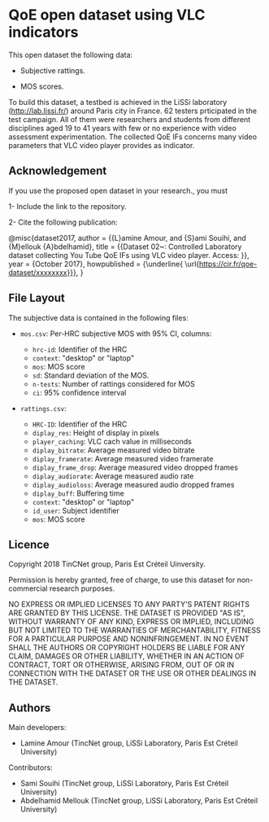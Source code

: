 # QoE open dataset using VLC indicators

This open dataset the  following data:

   - Subjective rattings.
   
   - MOS scores.
   
   
  To build this dataset, a testbed is achieved in the LiSSi laboratory (http://lab.lissi.fr/) around Paris city in France. 62 
testers prticipated in the test campaign. All of them were researchers and students from different disciplines aged 19 to 41 
years  with  few  or  no  experience  with video assessment experimentation. The collected QoE IFs concerns many video 
parameters that VLC video player provides as indicator.

   

## Acknowledgement

If you use the proposed open dataset in your research., you must
   
   1- Include the link to the repository.
   
   2- Cite the following publication:
   
   @misc{dataset2017,
author = {{L}amine Amour, and {S}ami Souihi, and {M}ellouk {A}bdelhamid},
title = {{Dataset 02~: Controlled Laboratory dataset collecting You Tube QoE IFs using VLC video player. Access: }},
year = {October 2017}, 
howpublished = {\underline{ \url{https://cir.fr/qoe-dataset/xxxxxxxx}}},
}

 ## File Layout
    
 The subjective data is contained in the following files:
    
  - `mos.csv`: Per-HRC subjective MOS with 95% CI, columns:
     - `hrc-id`: Identifier of the HRC
     - `context`:	"desktop" or "laptop"
     - `mos`:	MOS score
     - `sd`:	Standard deviation of the MOS.
     - `n-tests`: Number of rattings considered for MOS
     - `ci`: 95% confidence interval
      
      

  - `rattings.csv`:  
     - `HRC-ID`: Identifier of the HRC
     - `diplay_res`: Height of display in pixels
     - `player_caching`: VLC cach value in milliseconds
     - `diplay_bitrate`: Average measured video bitrate
     - `diplay_framerate`: Average measured video framerate
     - `diplay_frame_drop`: Average measured video dropped frames
     - `diplay_audiorate`: Average measured audio rate
     - `diplay_audioloss`: Average measured audio dropped frames
     - `diplay_buff`: Buffering time
     - `context`: "desktop" or "laptop"
     - `id_user`: Subject identifier
     - `mos`: MOS score

 ## Licence
     
Copyright 2018 TinCNet group, Paris Est Créteil Uinversity.

Permission is hereby granted, free of charge, to use this dataset for non-commercial research purposes.

NO EXPRESS OR IMPLIED LICENSES TO ANY PARTY'S PATENT RIGHTS ARE GRANTED BY THIS LICENSE. THE DATASET IS PROVIDED "AS IS", WITHOUT WARRANTY OF ANY KIND, EXPRESS OR IMPLIED, INCLUDING BUT NOT LIMITED TO THE WARRANTIES OF MERCHANTABILITY, FITNESS FOR A PARTICULAR PURPOSE AND NONINFRINGEMENT. IN NO EVENT SHALL THE AUTHORS OR COPYRIGHT HOLDERS BE LIABLE FOR ANY CLAIM, DAMAGES OR OTHER LIABILITY, WHETHER IN AN ACTION OF CONTRACT, TORT OR OTHERWISE, ARISING FROM, OUT OF OR IN CONNECTION WITH THE DATASET OR THE USE OR OTHER DEALINGS IN THE DATASET.
    
## Authors

Main developers:
- Lamine Amour (TincNet group, LiSSi Laboratory, Paris Est Créteil University) 

Contributors:
- Sami Souihi (TincNet group, LiSSi Laboratory, Paris Est Créteil University)
- Abdelhamid Mellouk (TincNet group, LiSSi Laboratory, Paris Est Créteil University)

    
